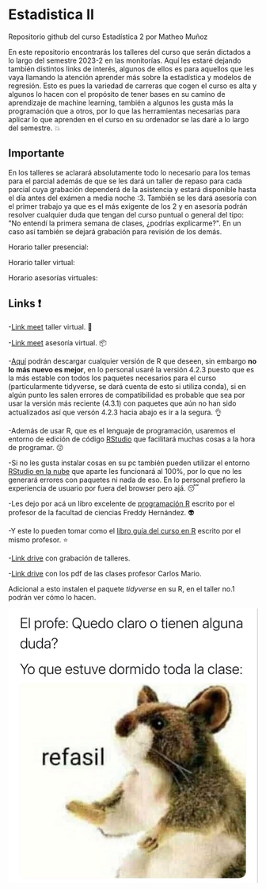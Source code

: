 # Estadistica II
Repositorio github del curso Estadística 2 por Matheo Muñoz

En este repositorio encontrarás los talleres del curso que serán dictados a lo largo del semestre 2023-2 en las monitorías. Aquí les estaré dejando también distintos links de interés, algunos de ellos es para aquellos que les vaya llamando la atención aprender más sobre la estadística y  modelos de regresión. Esto es pues la variedad de carreras que cogen el curso es alta y algunos lo hacen con el propósito de tener bases en su camino de aprendizaje de machine learning, también a algunos les gusta más la programación que a otros, por lo que las herramientas necesarias para aplicar lo que aprenden en el curso en su ordenador se las daré a lo largo del semestre. :boom:


## Importante

En los talleres se aclarará absolutamente todo lo necesario para los temas para el parcial además de que se les dará un taller de repaso para cada parcial cuya grabación dependerá de la asistencia y estará disponible hasta el día antes del exámen a media noche :3. También se les dará asesoría con el primer trabajo ya que es el más exigente de los 2 y en asesoría podrán resolver cualquier duda que tengan del curso puntual o general del tipo: "No entendí la primera semana de clases, ¿podrías explicarme?". En un caso así también se dejará grabación para revisión de los demás.

Horario taller presencial:

Horario taller virtual:

Horario asesorías virtuales:


## Links :exclamation:

-[Link meet]() taller virtual. :art:

-[Link meet]() asesoría virtual. :package:

-[Aquí](https://cran.r-project.org/bin/windows/base/old/) podrán descargar cualquier versión de R que deseen, sin embargo **no lo más nuevo es mejor**, en lo personal usaré la versión 4.2.3 puesto que es la más estable con todos los paquetes necesarios para el curso (particularmente tidyverse, se dará cuenta de esto si utiliza conda), si en algún punto les salen errores de compatibilidad es probable que sea por usar la versión más reciente (4.3.1) con paquetes que aún no han sido actualizados así que versón 4.2.3 hacia abajo es ir a la segura. :ok_hand:

-Además de usar R, que es el lenguaje de programación, usaremos el entorno de edición de código [RStudio](https://posit.co/download/rstudio-desktop/) que facilitará muchas cosas a la hora de programar. :kissing:

-Si no les gusta instalar cosas en su pc también pueden utilizar el entorno [RStudio en la nube](https://login.rstudio.cloud/login?redirect=%2F) que aparte les funcionará al 100%, por lo que no les generará errores con paquetes ni nada de eso. En lo personal prefiero la experiencia de usuario por fuera del browser pero ajá. :sleeping:

-Les dejo por acá un libro excelente de [programación R](https://fhernanb.github.io/Manual-de-R/) escrito por el profesor de la facultad de ciencias Freddy Hernández. :alien:

-Y este lo pueden tomar como el [libro guía del curso en R](https://fhernanb.github.io/libro_regresion/) escrito por el mismo profesor. :star:

-[Link drive](https://drive.google.com/drive/folders/1PEZPU11apww2Hh52lmKklUcHCxLMqGLJ?usp=share_link) con grabación de talleres.

-[Link drive](https://drive.google.com/drive/folders/1uI6ra1NUOFCoCKtKOmuLgRevUdBfY8ci?usp=share_link) con los pdf de las clases profesor Carlos Mario.


Adicional a esto instalen el paquete *tidyverse* en su R, en el taller no.1 podrán ver cómo lo hacen.


![](meme.jpg)
